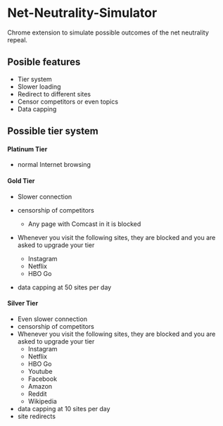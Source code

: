 # Net-Neutrality-Simulator
Chrome extension to simulate possible outcomes of the net neutrality repeal. 

## Posible features
- Tier system
- Slower loading
- Redirect to different sites
- Censor competitors or even topics
- Data capping

## Possible tier system

#### Platinum Tier 
- normal Internet browsing
#### Gold Tier 
- Slower connection
- censorship of competitors
    - Any page with Comcast in it is blocked
- Whenever you visit the following sites, they are blocked and you are asked to upgrade your tier
    - Instagram
    - Netflix
    - HBO Go
    
- data capping at 50 sites per day
#### Silver Tier 
- Even slower connection
- censorship of competitors
- Whenever you visit the following sites, they are blocked and you are asked to upgrade your tier
    - Instagram
    - Netflix
    - HBO Go
    - Youtube
    - Facebook
    - Amazon
    - Reddit
    - Wikipedia
- data capping at 10 sites per day
- site redirects 
